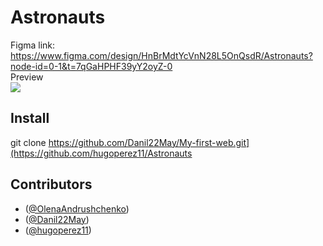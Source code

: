 # Astronauts
Figma link:<br> 
  https://www.figma.com/design/HnBrMdtYcVnN28L5OnQsdR/Astronauts?node-id=0-1&t=7qGaHPHF39yY2oyZ-0<br>
Preview<br>
<img src="https://i.ibb.co/Xyhg4g0/Image20240516143813.png">
## Install

git clone https://github.com/Danil22May/My-first-web.git](https://github.com/hugoperez11/Astronauts

## Contributors

- ([@OlenaAndrushchenko](https://github.com/OlenaAndrushchenko))
- ([@Danil22May](https://github.com/Danil22May))
- ([@hugoperez11](https://github.com/hugoperez11))
